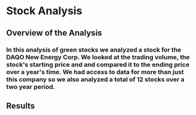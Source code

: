 # Stock Analysis
## Overview of the Analysis
### In this analysis of green stocks we analyzed a stock for the DAQO New Energy Corp. We looked at the trading volume, the stock's starting price and and compared it to the ending price over a year's time. We had access to data for more than just this company so we also analyzed a total of 12 stocks over a two year period. 
## Results
###
